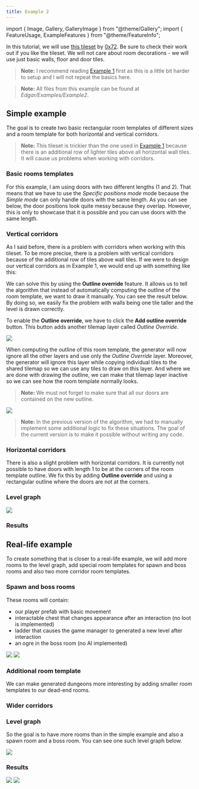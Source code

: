 ```yaml
---
title: Example 2
---
```


import { Image, Gallery, GalleryImage } from "@theme/Gallery";
import { FeatureUsage, ExampleFeatures } from "@theme/FeatureInfo";

In this tutorial, we will use [this tileset](https://0x72.itch.io/dungeontileset-ii) by [0x72](https://0x72.itch.io/). Be sure to check their work out if you like the tileset. We will not care about room decorations - we will use just basic walls, floor and  door tiles.

<Gallery cols={2} fixedHeight>
    <GalleryImage src="img/original/example2_result1.png" caption="Simple example" />
    <GalleryImage src="img/v2/examples/example2/result_reallife1.png" caption="Real-life example" />
</Gallery>

> **Note:** I recommend reading [Example 1](example1.md) first as this is a little bit harder to setup and I will not repeat the basics here.

> **Note:** All files from this example can be found at *Edgar/Examples/Example2*.

<ExampleFeatures id="example-2" />

## Simple example

The goal is to create two basic rectangular room templates of different sizes and a room template for both horizontal and vertical corridors.

> **Note:** This tileset is trickier than the one used in [Example 1](example1.md) because there is an additional row of lighter tiles above all horizontal wall tiles. It will cause us problems when working with corridors.

### Basic rooms templates

For this example, I am using doors with two different lengths (1 and 2). That means that we have to use the *Specific positions mode* mode because the *Simple mode* can only handle doors with the same length. As you can see below, the door positions look quite messy because they overlap. However, this is only to showcase that it is possible and you can use doors with the same length.

<Gallery cols={2} fixedHeight>
    <GalleryImage src="img/original/example2_room1.png" caption="Smaller room" />
    <GalleryImage src="img/original/example2_room2.png" caption="Bigger room" />
</Gallery>

### Vertical corridors

As I said before, there is a problem with corridors when working with this tileset. To be more precise, there is a problem with vertical corridors because of the additional row of tiles above wall tiles. If we were to design our vertical corridors as in Example 1, we would end up with something like this:

<Gallery cols={2} fixedHeight>
    <GalleryImage src="img/original/example2_wrong_corridor.png" caption="Incorrent vertical corridor" />
    <GalleryImage src="img/original/example2_wrong_corridor2.png" caption="Incorrent connection" />
</Gallery>

We can solve this by using the **Outline override** feature. It allows us to tell the algorithm that instead of automatically computing the outline of the room template, we want to draw it manually. You can see the result below. By doing so, we easily fix the problem with walls being one tile taller and the level is drawn correctly.

<Gallery cols={2} fixedHeight>
    <GalleryImage src="img/v2/examples/example2/corridor_vertical_before.png" caption="Incorrect - Without outline override" />
    <GalleryImage src="img/v2/examples/example2/corridor_vertical_after.png" caption="Correct - With outline override" />
</Gallery>

To enable the **Outline override**, we have to click the **Add outline override** button. This button adds another tilemap layer called *Outline Override*. 

<Image src="img/v2/examples/example2/corridor_vertical_before_gui.png" caption="Add outline override button" />

When computing the outline of this room template, the generator will now ignore all the other layers and use only the *Outline Override* layer. Moreover, the generator will ignore this layer while copying individual tiles to the shared tilemap so we can use any tiles to draw on this layer. And where we are done with drawing the outline, we can make that tilemap layer inactive so we can see how the room template normally looks.

> **Note:** We must not forget to make sure that all our doors are contained on the new outline.

<Image src="img/v2/examples/example2/corridor_vertical_with_outline_shown.png" caption="We can use any tiles to draw on the Outline Override layer as they are not used in the output." />

> **Note:** In the previous version of the algorithm, we had to manually implement some additional logic to fix these situations. The goal of the current version is to make it possible without writing any code.

### Horizontal corridors

There is also a slight problem with horizontal corridors. It is currently not possible to have doors with length 1 to be at the corners of the room template outline. We fix this by adding **Outline override** and using a rectangular outline where the doors are not at the corners.

<Gallery cols={2} fixedHeight>
    <GalleryImage src="img/v2/examples/example2/corridor_horizontal_before.png" caption="Incorrect - Without outline override. There must not be doors of length 1 at the corners of the outline." />
    <GalleryImage src="img/v2/examples/example2/corridor_horizontal_after.png" caption="Correct - With outline override. Doors are no longer at the corners of the outline." />
</Gallery>

### Level graph

<Image src="img/v2/examples/example2/level_graph1.png" caption="Level graph" />

### Results

<Gallery cols={2} fixedHeight>
    <GalleryImage src="img/original/example2_result2.png" caption="Example result" />
    <GalleryImage src="img/original/example2_result3.png" caption="Example result" />
</Gallery>

## Real-life example

To create something that is closer to a real-life example, we will add more rooms to the level graph, add special room templates for spawn and boss rooms and also two more corridor room templates.

### Spawn and boss rooms

These rooms will contain:
- our player prefab with basic movement
- interactable chest that changes appearance after an interaction (no loot is implemented)
- ladder that causes the game manager to generated a new level after interaction
- an ogre in the boss room (no AI implemented)

<Image src="img/v2/examples/example2/spawn.png" caption="Spawn room with our player prefab, chest and exit" />

<Image src="img/v2/examples/example2/boss.png" caption="Boss room with our enemy prefab, chest and exit" />

### Additional room template

We can make generated dungeons more interesting by adding smaller room templates to our dead-end rooms.

<Gallery cols={2} fixedHeight>
    <GalleryImage src="img/original/example2_room3.png" caption="Additional room tempalte" />
</Gallery>

### Wider corridors

<Gallery cols={2} fixedHeight>
    <GalleryImage src="img/original/example2_corridor_horizontal2.png" caption="Wider horizontal corridor" />
    <GalleryImage src="img/original/example2_corridor_vertical2.png" caption="Wider vertical corridor" />
</Gallery>

### Level graph

So the goal is to have more rooms than in the simple example and also a spawn room and a boss room. You can see one such level graph below.

<Image src="img/v2/examples/example2/level_graph2.png" caption="Level graph" />

### Results

<Image src="img/v2/examples/example2/result_reallife2.png" caption="Example result" />

<Image src="img/v2/examples/example2/result_reallife3.png" caption="Example result" />
